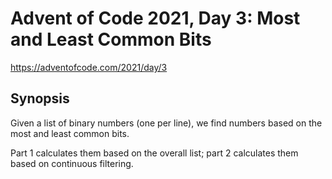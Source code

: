 # Advent of Code 2021, Day 3: Most and Least Common Bits

https://adventofcode.com/2021/day/3

## Synopsis

Given a list of binary numbers (one per line), we find numbers based on the most and least common bits.

Part 1 calculates them based on the overall list; part 2 calculates them based on continuous filtering.
